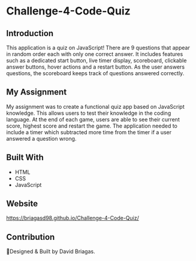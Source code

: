 # Challenge-4-Code-Quiz

## Introduction
This application is a quiz on JavaScript! There are 9 questions that appear in random order each with only one correct answer.
It includes features such as a dedicated start button, live timer display, scoreboard, clickable answer buttons, hover actions and a restart button.
As the user answers questions, the scoreboard keeps track of questions answered correctly.
## My Assignment
My assignment was to create a functional quiz app based on JavaScript knowledge. This allows users to test their knowledge in the 
coding language. At the end of each game, users are able to see their current score, highest score and restart the game.
The application needed to include a timer which subtracted more time from the timer if a user answered a question wrong. 



## Built With
* HTML
* CSS
* JavaScript

## Website
https://briagasd98.github.io/Challenge-4-Code-Quiz/

## Contribution
🧠Designed & Built by David Briagas.
